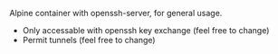 Alpine container with openssh-server, for general usage.
 - Only accessable with openssh key exchange (feel free to change)
 - Permit tunnels (feel free to change)